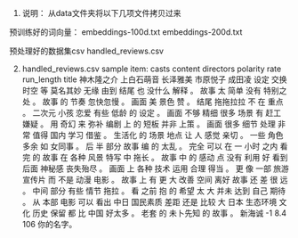 1. 说明：
从data文件夹将以下几项文件拷贝过来

预训练好的词向量：
embeddings-100d.txt
embeddings-200d.txt

预处理好的数据集csv
handled_reviews.csv


2. handled_reviews.csv sample item:
casts	content	directors	polarity	rate	run_length	title
神木隆之介 上白石萌音 长泽雅美 市原悦子 成田凌	设定 交换 时空 等 莫名其妙 无缘 由到 结尾 也 没什么 解释 。 故事 太 简单 没有 特别之处 。 故事 的 节奏 忽快忽慢 。 画面 美 景色 赞 。 结尾 拖拖拉拉 不 在 重点 。 二次元 小孩 恋爱 有些 低龄 的 设定 。 画面 不够 精细 很多 场景 有 赶工 嫌疑 。 用 奇幻 来 弥补 编剧 上 的 短板 并非 上策 。 画面 很多 细节 处理 非常 值得 国内 学习 借鉴 。 生活化 的 场景 地点 让 人 感觉 亲切 。 一些 角色 多余 如 女同事 。 后 半 部分 故事 编 的 太乱 。 完全 可以 在 一 小时 之内 看 完 的 故事 在 各种 风景 特写 中 拖长 。 故事 中 的 感动 点 没有 利用 好 看到 后面 神秘感 丧失殆尽 。 画面 上 各种 技术 运用 合理 得当 。 更 像 一部 旅游 宣传片 而 不是 动漫 电影 。 故事 上 有 更 大 改善 空间 离好 故事 还 差 很 远 。 中间 部分 有些 情节 拖拉 。 看 之前 抱 的 希望 太 大 并未 达到 自己 期待 。 从 本部 电影 可以 看出 中日 国民素质 差距 还是 比较 大 日本 生态环境 文化 历史 保留 都 比 中国 好太多 。 老套 的 未卜先知 的 故事 。	新海诚	-1	8.4	106	你的名字。